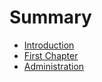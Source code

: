 # Summary

* [Introduction](README.md)
* [First Chapter](chapter1.md)
* [Administration](administration.md)

